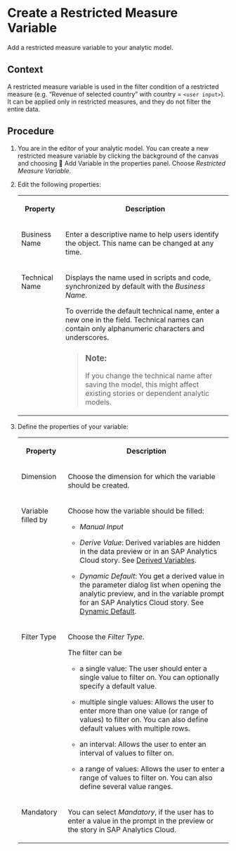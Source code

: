 <!-- loio0f08895d29954424b98e4a82db42b312 -->

<link rel="stylesheet" type="text/css" href="../css/sap-icons.css"/>

# Create a Restricted Measure Variable

Add a restricted measure variable to your analytic model.



## Context

A restricted measure variable is used in the filter condition of a restricted measure \(e.g. “Revenue of selected country” with country = `<user input>`\). It can be applied only in restricted measures, and they do not filter the entire data.



## Procedure

1.  You are in the editor of your analytic model. You can create a new restricted measure variable by clicking the background of the canvas and choosing <span class="FPA-icons-V3"></span> Add Variable in the properties panel. Choose *Restricted Measure Variable*.

2.  Edit the following properties:


    <table>
    <tr>
    <th valign="top">

    Property
    
    </th>
    <th valign="top">

    Description
    
    </th>
    </tr>
    <tr>
    <td valign="top">
    
    Business Name
    
    </td>
    <td valign="top">
    
    Enter a descriptive name to help users identify the object. This name can be changed at any time.
    
    </td>
    </tr>
    <tr>
    <td valign="top">
    
    Technical Name
    
    </td>
    <td valign="top">
    
    Displays the name used in scripts and code, synchronized by default with the *Business Name*.

    To override the default technical name, enter a new one in the field. Technical names can contain only alphanumeric characters and underscores.

    > ### Note:  
    > If you change the technical name after saving the model, this might affect existing stories or dependent analytic models.


    
    </td>
    </tr>
    </table>
    
3.  Define the properties of your variable:


    <table>
    <tr>
    <th valign="top">

    Property
    
    </th>
    <th valign="top">

    Description
    
    </th>
    </tr>
    <tr>
    <td valign="top">
    
    Dimension
    
    </td>
    <td valign="top">
    
    Choose the dimension for which the variable should be created.
    
    </td>
    </tr>
    <tr>
    <td valign="top">
    
    Variable filled by
    
    </td>
    <td valign="top">
    
    Choose how the variable should be filled:

    -   *Manual Input*

    -   *Derive Value*: Derived variables are hidden in the data preview or in an SAP Analytics Cloud story. See [Derived Variables](derived-variables-82f40f7.md).

    -   *Dynamic Default*: You get a derived value in the parameter dialog list when opening the analytic preview, and in the variable prompt for an SAP Analytics Cloud story. See [Dynamic Default](dynamic-default-2262a45.md).


    
    </td>
    </tr>
    <tr>
    <td valign="top">
    
    Filter Type
    
    </td>
    <td valign="top">
    
    Choose the *Filter Type*.

    The filter can be

    -   a single value: The user should enter a single value to filter on. You can optionally specify a default value.

    -   multiple single values: Allows the user to enter more than one value \(or range of values\) to filter on. You can also define default values with multiple rows.

    -   an interval: Allows the user to enter an interval of values to filter on.

    -   a range of values: Allows the user to enter a range of values to filter on. You can also define several value ranges.



    
    </td>
    </tr>
    <tr>
    <td valign="top">
    
    Mandatory
    
    </td>
    <td valign="top">
    
    You can select *Mandatory*, if the user has to enter a value in the prompt in the preview or the story in SAP Analytics Cloud.
    
    </td>
    </tr>
    </table>
    

